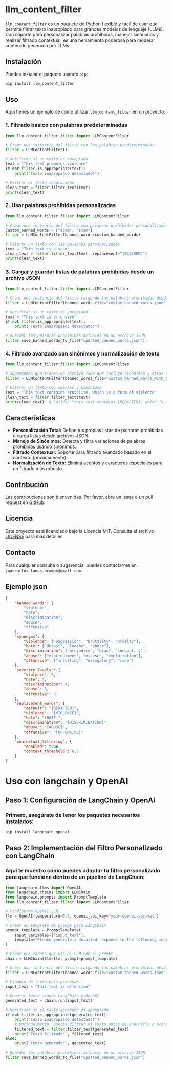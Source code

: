 
# llm_content_filter

`llm_content_filter` es un paquete de Python flexible y fácil de usar que permite filtrar texto inapropiado para grandes modelos de lenguaje (LLMs). Con soporte para personalizar palabras prohibidas, manejar sinónimos y realizar filtrado contextual, es una herramienta poderosa para moderar contenido generado por LLMs.

## Instalación

Puedes instalar el paquete usando `pip`:

```bash
pip install llm_content_filter
```

## Uso

Aquí tienes un ejemplo de cómo utilizar `llm_content_filter` en un proyecto:

### 1. Filtrado básico con palabras predeterminadas

```python
from llm_content_filter.filter import LLMContentFilter

# Crear una instancia del filtro con las palabras predeterminadas
filter = LLMContentFilter()

# Verificar si un texto es apropiado
text = "This text promotes violence"
if not filter.is_appropriate(text):
    print("Texto inapropiado detectado!")

# Filtrar el texto inapropiado
clean_text = filter.filter_text(text)
print(clean_text)
```

### 2. Usar palabras prohibidas personalizadas

```python
from llm_content_filter.filter import LLMContentFilter

# Crear una instancia del filtro con palabras prohibidas personalizadas
custom_banned_words = ["spam", "scam"]
filter = LLMContentFilter(banned_words=custom_banned_words)

# Filtrar un texto con las palabras personalizadas
text = "This text is a scam"
clean_text = filter.filter_text(text, replacement="[BLOCKED]")
print(clean_text)
```

### 3. Cargar y guardar listas de palabras prohibidas desde un archivo JSON

```python
from llm_content_filter.filter import LLMContentFilter

# Crear una instancia del filtro cargando las palabras prohibidas desde un archivo JSON
filter = LLMContentFilter(banned_words_file="custom_banned_words.json")

# Verificar si un texto es apropiado
text = "This text is offensive"
if not filter.is_appropriate(text):
    print("Texto inapropiado detectado!")

# Guardar las palabras prohibidas actuales en un archivo JSON
filter.save_banned_words_to_file("updated_banned_words.json")
```

### 4. Filtrado avanzado con sinónimos y normalización de texto

```python
from llm_content_filter.filter import LLMContentFilter

# Supongamos que tienes un archivo JSON que incluye sinónimos y otras configuraciones avanzadas
filter = LLMContentFilter(banned_words_file="custom_banned_words_with_synonyms.json")

# Filtrar un texto con acentos y sinónimos
text = "This text contains brutalité, which is a form of violence"
clean_text = filter.filter_text(text)
print(clean_text)  # Salida: "this text contains [REDACTED], which is a form of [REDACTED]"
```

## Características

- **Personalización Total:** Define tus propias listas de palabras prohibidas o carga listas desde archivos JSON.
- **Manejo de Sinónimos:** Detecta y filtra variaciones de palabras prohibidas usando sinónimos.
- **Filtrado Contextual:** Soporte para filtrado avanzado basado en el contexto (próximamente).
- **Normalización de Texto:** Elimina acentos y caracteres especiales para un filtrado más robusto.

## Contribución

Las contribuciones son bienvenidas. Por favor, abre un issue o un pull request en [GitHub](https://github.com/jclanas2019/llm_content_filter).

## Licencia

Este proyecto está licenciado bajo la Licencia MIT. Consulta el archivo [LICENSE](LICENSE) para más detalles.

## Contacto

Para cualquier consulta o sugerencia, puedes contactarme en `juancarlos.lanas.ocampo@gmail.com`.

## Ejemplo json 
```json
{
    "banned_words": [
        "violence",
        "hate",
        "discrimination",
        "abuse",
        "offensive"
    ],
    "synonyms": {
        "violence": ["aggression", "brutality", "cruelty"],
        "hate": ["detest", "loathe", "abhor"],
        "discrimination": ["prejudice", "bias", "inequality"],
        "abuse": ["mistreatment", "misuse", "exploitation"],
        "offensive": ["insulting", "derogatory", "rude"]
    },
    "severity_levels": {
        "violence": 5,
        "hate": 4,
        "discrimination": 4,
        "abuse": 5,
        "offensive": 3
    },
    "replacement_words": {
        "default": "[REDACTED]",
        "violence": "[VIOLENCE]",
        "hate": "[HATE]",
        "discrimination": "[DISCRIMINATION]",
        "abuse": "[ABUSE]",
        "offensive": "[OFFENSIVE]"
    },
    "contextual_filtering": {
        "enabled": true,
        "context_threshold": 0.8
    }
}
```
# Uso con langchain y OpenAI
## Paso 1: Configuración de LangChain y OpenAI
### Primero, asegúrate de tener los paquetes necesarios instalados:

```bash
pip install langchain openai
```

## Paso 2: Implementación del Filtro Personalizado con LangChain
### Aquí te muestro cómo puedes adaptar tu filtro personalizado para que funcione dentro de un pipeline de LangChain:

```python
from langchain.llms import OpenAI
from langchain.chains import LLMChain
from langchain.prompts import PromptTemplate
from llm_content_filter.filter import LLMContentFilter

# Configurar OpenAI LLM
llm = OpenAI(temperature=0.7, openai_api_key="your-openai-api-key")

# Crear un template de prompt para LangChain
prompt_template = PromptTemplate(
    input_variables=["input_text"],
    template="Please generate a detailed response to the following input: {input_text}"
)

# Crear una cadena que usa el LLM con el prompt
chain = LLMChain(llm=llm, prompt=prompt_template)

# Crear una instancia del filtro cargando las palabras prohibidas desde un archivo JSON
filter = LLMContentFilter(banned_words_file="custom_banned_words.json")

# Ejemplo de texto para procesar
input_text = "This text is offensive"

# Generar texto usando LangChain y OpenAI
generated_text = chain.run(input_text)

# Verificar si el texto generado es apropiado
if not filter.is_appropriate(generated_text):
    print("Texto inapropiado detectado!")
    # Opcionalmente, puedes filtrar el texto antes de guardarlo o procesarlo
    filtered_text = filter.filter_text(generated_text)
    print("Texto filtrado:", filtered_text)
else:
    print("Texto generado:", generated_text)

# Guardar las palabras prohibidas actuales en un archivo JSON
filter.save_banned_words_to_file("updated_banned_words.json")
```
